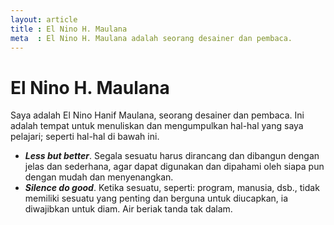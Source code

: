 ```yaml
---
layout: article
title : El Nino H. Maulana
meta  : El Nino H. Maulana adalah seorang desainer dan pembaca.
---
```


# El Nino H. Maulana

Saya adalah El Nino Hanif Maulana, seorang desainer dan pembaca. Ini adalah tempat untuk menuliskan dan mengumpulkan hal-hal yang saya pelajari; seperti hal-hal di bawah ini.

* **_Less but better_**. Segala sesuatu harus dirancang dan dibangun dengan jelas dan sederhana, agar dapat digunakan dan dipahami oleh siapa pun dengan mudah dan menyenangkan.
* **_Silence do good_**. Ketika sesuatu, seperti: program, manusia, dsb., tidak memiliki sesuatu yang penting dan berguna untuk diucapkan, ia diwajibkan untuk diam. Air beriak tanda tak dalam.
